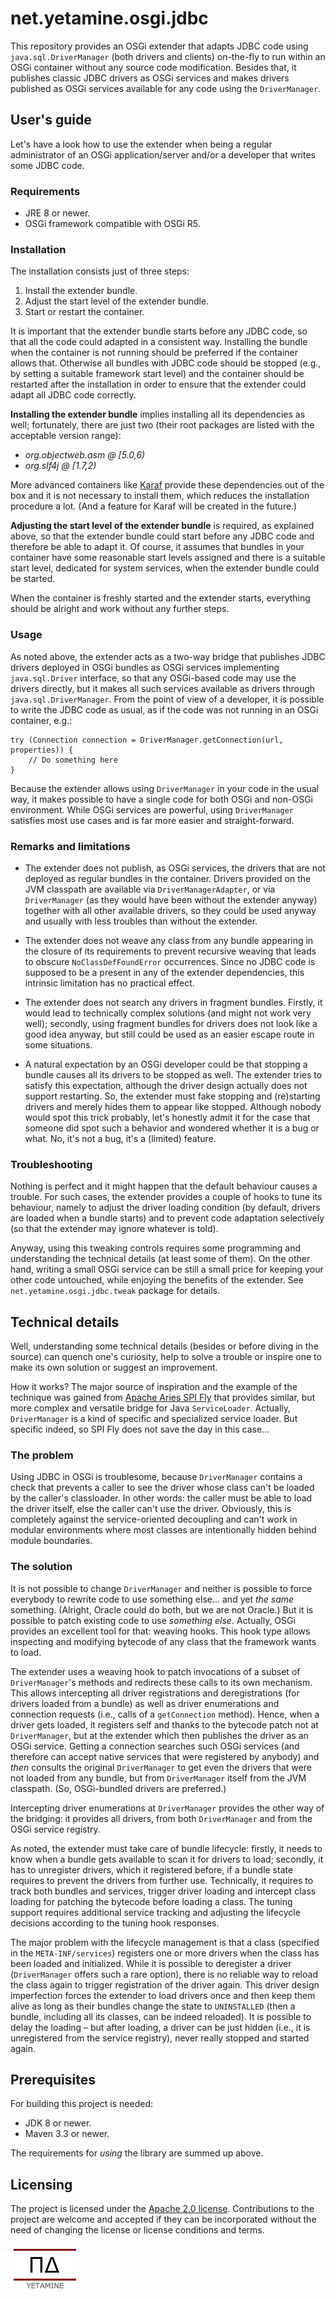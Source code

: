 # net.yetamine.osgi.jdbc #

This repository provides an OSGi extender that adapts JDBC code using `java.sql.DriverManager` (both drivers and clients) on-the-fly to run within an OSGi container without any source code modification. Besides that, it publishes classic JDBC drivers as OSGi services and makes drivers published as OSGi services available for any code using the `DriverManager`.


## User's guide ##

Let's have a look how to use the extender when being a regular administrator of an OSGi application/server and/or a developer that writes some JDBC code.


### Requirements ###

* JRE 8 or newer.
* OSGi framework compatible with OSGi R5.


### Installation ###

The installation consists just of three steps:

1. Install the extender bundle.
2. Adjust the start level of the extender bundle.
3. Start or restart the container.

It is important that the extender bundle starts before any JDBC code, so that all the code could adapted in a consistent way. Installing the bundle when the container is not running should be preferred if the container allows that. Otherwise all bundles with JDBC code should be stopped (e.g., by setting a suitable framework start level) and the container should be restarted after the installation in order to ensure that the extender could adapt all JDBC code correctly.

**Installing the extender bundle** implies installing all its dependencies as well; fortunately, there are just two (their root packages are listed with the acceptable version range):

* *org.objectweb.asm @ [5.0,6)*
* *org.slf4j @ [1.7,2)*

More advanced containers like [Karaf](http://karaf.apache.org/) provide these dependencies out of the box and it is not necessary to install them, which reduces the installation procedure a lot. (And a feature for Karaf will be created in the future.)

**Adjusting the start level of the extender bundle** is required, as explained above, so that the extender bundle could start before any JDBC code and therefore be able to adapt it. Of course, it assumes that bundles in your container have some reasonable start levels assigned and there is a suitable start level, dedicated for system services, when the extender bundle could be started.

When the container is freshly started and the extender starts, everything should be alright and work without any further steps.


### Usage ###

As noted above, the extender acts as a two-way bridge that publishes JDBC drivers deployed in OSGi bundles as OSGi services implementing `java.sql.Driver` interface, so that any OSGi-based code may use the drivers directly, but it makes all such services available as drivers through `java.sql.DriverManager`. From the point of view of a developer, it is possible to write the JDBC code as usual, as if the code was not running in an OSGi container, e.g.:

```{java}
try (Connection connection = DriverManager.getConnection(url, properties)) {
    // Do something here
}
```

Because the extender allows using `DriverManager` in your code in the usual way, it makes possible to have a single code for both OSGi and non-OSGi environment. While OSGi services are powerful, using `DriverManager` satisfies most use cases and is far more easier and straight-forward.


### Remarks and limitations ###

* The extender does not publish, as OSGi services, the drivers that are not deployed as regular bundles in the container.  Drivers provided on the JVM classpath are available via `DriverManagerAdapter`, or via `DriverManager` (as they would have been without the extender anyway) together with all other available drivers, so they could be used anyway and usually with less troubles than without the extender.

* The extender does not weave any class from any bundle appearing in the closure of its requirements to prevent recursive weaving that leads to obscure `NoClassDefFoundError` occurrences. Since no JDBC code is supposed to be a present in any of the extender dependencies, this intrinsic limitation has no practical effect.

* The extender does not search any drivers in fragment bundles. Firstly, it would lead to technically complex solutions (and might not work very well); secondly, using fragment bundles for drivers does not look like a good idea anyway, but still could be used as an easier escape route in some situations.

* A natural expectation by an OSGi developer could be that stopping a bundle causes all its drivers to be stopped as well. The extender tries to satisfy this expectation, although the driver design actually does not support restarting. So, the extender must fake stopping and (re)starting drivers and merely hides them to appear like stopped. Although nobody would spot this trick probably, let's honestly admit it for the case that someone did spot such a behavior and wondered whether it is a bug or what. No, it's not a bug, it's a (limited) feature.


### Troubleshooting ###

Nothing is perfect and it might happen that the default behaviour causes a trouble. For such cases, the extender provides a couple of hooks to tune its behaviour, namely to adjust the driver loading condition (by default, drivers are loaded when a bundle starts) and to prevent code adaptation selectively (so that the extender may ignore whatever is told).

Anyway, using this tweaking controls requires some programming and understanding the technical details (at least some of them). On the other hand, writing a small OSGi service can be still a small price for keeping your other code untouched, while enjoying the benefits of the extender. See `net.yetamine.osgi.jdbc.tweak` package for details.


## Technical details ##

Well, understanding some technical details (besides or before diving in the source) can quench one's curiosity, help to solve a trouble or inspire one to make its own solution or suggest an improvement.

How it works? The major source of inspiration and the example of the technique was gained from [Apache Aries SPI Fly](http://aries.apache.org/modules/spi-fly.html) that provides similar, but more complex and versatile bridge for Java `ServiceLoader`. Actually, `DriverManager` is a kind of specific and specialized service loader. But specific indeed, so SPI Fly does not save the day in this case…


### The problem ###

Using JDBC in OSGi is troublesome, because `DriverManager` contains a check that prevents a caller to see the driver whose class can't be loaded by the caller's classloader. In other words: the caller must be able to load the driver itself, else the caller can't use the driver. Obviously, this is completely against the service-oriented decoupling and can't work in modular environments where most classes are intentionally hidden behind module boundaries.


### The solution ###

It is not possible to change `DriverManager` and neither is possible to force everybody to rewrite code to use something else… and yet *the same* something. (Alright, Oracle could do both, but we are not Oracle.) But it is possible to patch existing code to use *something else*. Actually, OSGi provides an excellent tool for that: weaving hooks. This hook type allows inspecting and modifying bytecode of any class that the framework wants to load.

The extender uses a weaving hook to patch invocations of a subset of `DriverManager`'s methods and redirects these calls to its own mechanism. This allows intercepting all driver registrations and deregistrations (for drivers loaded from a bundle) as well as driver enumerations and connection requests (i.e., calls of a `getConnection` method). Hence, when a driver gets loaded, it registers self and thanks to the bytecode patch not at `DriverManager`, but at the extender which then publishes the driver as an OSGi service. Getting a connection searches such OSGi services (and therefore can accept native services that were registered by anybody) and *then* consults the original `DriverManager` to get even the drivers that were not loaded from any bundle, but from `DriverManager` itself from the JVM classpath. (So, OSGi-bundled drivers are preferred.)

Intercepting driver enumerations at `DriverManager` provides the other way of the bridging: it provides all drivers, from both `DriverManager` and from the OSGi service registry.

As noted, the extender must take care of bundle lifecycle: firstly, it needs to know when a bundle gets available to scan it for drivers to load; secondly, it has to unregister drivers, which it registered before, if a bundle state requires to prevent the drivers from further use. Technically, it requires to track both bundles and services, trigger driver loading and intercept class loading for patching the bytecode before loading a class. The tuning support requires additional service tracking and adjusting the lifecycle decisions according to the tuning hook responses.

The major problem with the lifecycle management is that a class (specified in the `META-INF/services`) registers one or more drivers when the class has been loaded and initialized. While it is possible to deregister a driver (`DriverManager` offers such a rare option), there is no reliable way to reload the class again to trigger registration of the driver again. This driver design imperfection forces the extender to load drivers once and then keep them alive as long as their bundles change the state to `UNINSTALLED` (then a bundle, including all its classes, can be indeed reloaded). It is possible to delay the loading – but after loading, a driver can be just hidden (i.e., it is unregistered from the service registry), never really stopped and started again.


## Prerequisites ##

For building this project is needed:

* JDK 8 or newer.
* Maven 3.3 or newer.

The requirements for *using* the library are summed up above.


## Licensing ##

The project is licensed under the [Apache 2.0 license](http://www.apache.org/licenses/LICENSE-2.0). Contributions to the project are welcome and accepted if they can be incorporated without the need of changing the license or license conditions and terms.


[![Yetamine logo](https://github.com/pdolezal/net.yetamine/raw/master/about/Yetamine_small.png "Our logo")](https://github.com/pdolezal/net.yetamine/blob/master/about/Yetamine_large.png)
